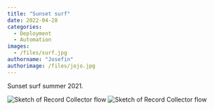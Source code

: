 ```yaml
---
title: "Sunset surf"
date: 2022-04-28
categories:
  - Deployment
  - Automation
images:
  - /files/surf.jpg
authorname: "Josefin"
authorimage: /files/jojo.jpg
---
```


Sunset surf summer 2021.

![Sketch of Record Collector flow](/files/surf.JPG)
![Sketch of Record Collector flow](/files/nightsurf.JPG)
